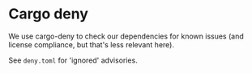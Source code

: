 # Cargo deny

We use cargo-deny to check our dependencies for known
issues (and license compliance, but that's less relevant here).

See `deny.toml` for 'ignored' advisories.
